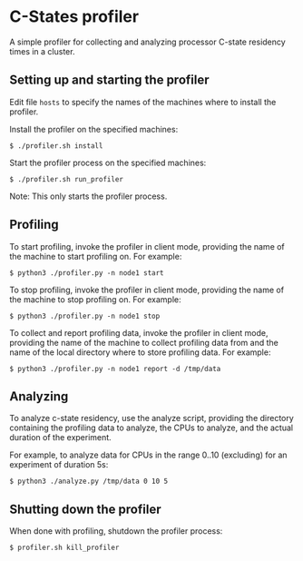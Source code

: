 # C-States profiler

A simple profiler for collecting and analyzing processor C-state residency times in a cluster.

## Setting up and starting the profiler

Edit file ```hosts``` to specify the names of the machines where to install the profiler.

Install the profiler on the specified machines:

```
$ ./profiler.sh install
```

Start the profiler process on the specified machines:

```
$ ./profiler.sh run_profiler
```

Note: This only starts the profiler process.


## Profiling

To start profiling, invoke the profiler in client mode, providing the name of the machine to start profiling on. For example: 

```
$ python3 ./profiler.py -n node1 start
```

To stop profiling, invoke the profiler in client mode, providing the name of the machine to stop profiling on. For example: 

```
$ python3 ./profiler.py -n node1 stop
```

To collect and report profiling data, invoke the profiler in client mode, providing the name of the machine to collect profiling data from and the name of the local directory where to store profiling data. For example: 

```
$ python3 ./profiler.py -n node1 report -d /tmp/data
```

## Analyzing

To analyze c-state residency, use the analyze script, providing the directory containing the profiling data to analyze, the CPUs to analyze, and the actual duration of the experiment. 

For example, to analyze data for CPUs in the range 0..10 (excluding) for an experiment of duration 5s:

```
$ python3 ./analyze.py /tmp/data 0 10 5
```

## Shutting down the profiler

When done with profiling, shutdown the profiler process:

```
$ profiler.sh kill_profiler
```
